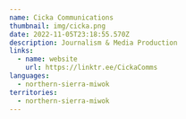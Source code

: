 ```yaml
---
name: Cicka Communications
thumbnail: img/cicka.png
date: 2022-11-05T23:18:55.570Z
description: Journalism & Media Production
links:
  - name: website
    url: https://linktr.ee/CickaComms
languages:
  - northern-sierra-miwok
territories:
  - northern-sierra-miwok
---
```

